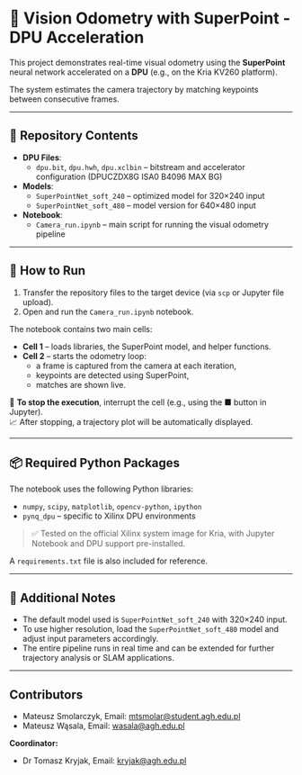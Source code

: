 # 🧭  Vision Odometry with SuperPoint - DPU Acceleration

This project demonstrates real-time visual odometry using the **SuperPoint** neural network accelerated on a **DPU** (e.g., on the Kria KV260 platform).

The system estimates the camera trajectory by matching keypoints between consecutive frames.

---

## 📁 Repository Contents

- **DPU Files**:
  - `dpu.bit`, `dpu.hwh`, `dpu.xclbin` – bitstream and accelerator configuration (DPUCZDX8G ISA0 B4096 MAX BG)
- **Models**:
  - `SuperPointNet_soft_240` – optimized model for 320×240 input  
  - `SuperPointNet_soft_480` – model version for 640×480 input
- **Notebook**:
  - `Camera_run.ipynb` – main script for running the visual odometry pipeline

---

## 🚀 How to Run

1. Transfer the repository files to the target device (via `scp` or Jupyter file upload).
2. Open and run the `Camera_run.ipynb` notebook.

The notebook contains two main cells:

- **Cell 1** – loads libraries, the SuperPoint model, and helper functions.
- **Cell 2** – starts the odometry loop:
  - a frame is captured from the camera at each iteration,
  - keypoints are detected using SuperPoint,
  - matches are shown live.

🔴 **To stop the execution**, interrupt the cell (e.g., using the ■ button in Jupyter).  
📈 After stopping, a trajectory plot will be automatically displayed.

---

## 📦 Required Python Packages

The notebook uses the following Python libraries:

- `numpy`, `scipy`, `matplotlib`, `opencv-python`, `ipython`
- `pynq_dpu` – specific to Xilinx DPU environments

> ✅ Tested on the official Xilinx system image for Kria, with Jupyter Notebook and DPU support pre-installed.

A `requirements.txt` file is also included for reference.

---

## 🧠 Additional Notes

- The default model used is `SuperPointNet_soft_240` with 320×240 input.
- To use higher resolution, load the `SuperPointNet_soft_480` model and adjust input parameters accordingly.
- The entire pipeline runs in real time and can be extended for further trajectory analysis or SLAM applications.

---
## Contributors

- Mateusz Smolarczyk, Email: mtsmolar@student.agh.edu.pl
- Mateusz Wąsala, Email: wasala@agh.edu.pl

**Coordinator:**  
- Dr Tomasz Kryjak, Email: kryjak@agh.edu.pl

